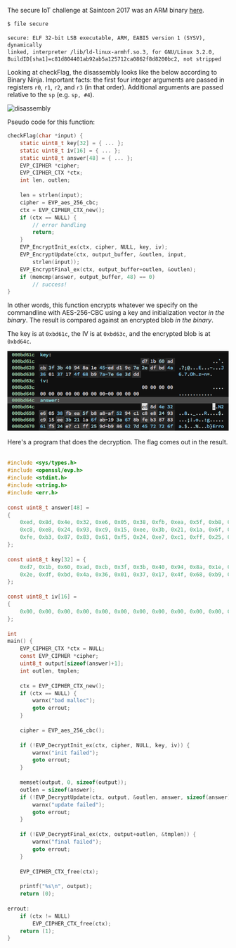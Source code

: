 The secure IoT challenge at Saintcon 2017 was an ARM binary [here](secure).

```
$ file secure

secure: ELF 32-bit LSB executable, ARM, EABI5 version 1 (SYSV), dynamically
linked, interpreter /lib/ld-linux-armhf.so.3, for GNU/Linux 3.2.0,
BuildID[sha1]=c81d804401ab92ab5a125712ca0862f8d8200bc2, not stripped
```

Looking at checkFlag, the disassembly looks like the below according to
Binary Ninja.  Important facts: the first four integer arguments are
passed in registers `r0`, `r1`, `r2`, and `r3` (in that order).
Additional arguments are passed relative to the `sp` (e.g. `sp, #4`).

![disassembly](disassembly.png)

Pseudo code for this function:

```c
checkFlag(char *input) {
	static uint8_t key[32] = { ... };
	static uint8_t iv[16] = { ... };
	static uint8_t answer[48] = { ... };
	EVP_CIPHER *cipher;
	EVP_CIPHER_CTX *ctx;
	int len, outlen;

	len = strlen(input);
	cipher = EVP_aes_256_cbc;
	ctx = EVP_CIPHER_CTX_new();
	if (ctx == NULL) {
		// error handling
		return;
	}
	EVP_EncryptInit_ex(ctx, cipher, NULL, key, iv);
	EVP_EncryptUpdate(ctx, output_buffer, &outlen, input,
	    strlen(input));
	EVP_EncryptFinal_ex(ctx, output_buffer+outlen, &outlen);
	if (memcmp(answer, output_buffer, 48) == 0)
		// success!
}
```

In other words, this function encrypts whatever we specify on the
commandline with AES-256-CBC using a key and initialization vector
*in the binary*. The result is compared against an encrypted blob
*in the binary*.

The key is at `0xbd61c`, the IV is at `0xbd63c`, and the encrypted
blob is at `0xbd64c`.

![memory dump](memdump.png)

Here's a program that does the decryption.  The flag comes out in
the result.

```c

#include <sys/types.h>
#include <openssl/evp.h>
#include <stdint.h>
#include <string.h>
#include <err.h>

const uint8_t answer[48] = 
{
	0xed, 0x8d, 0x4e, 0x32, 0xe6, 0x05, 0x38, 0xfb, 0xea, 0x5f, 0xb8, 0xa8, 0xaf, 0x52, 0x94, 0xc1,
	0xc8, 0xe8, 0x24, 0x93, 0xc9, 0x15, 0xee, 0x3b, 0x21, 0x1a, 0x6f, 0xab, 0x19, 0x3a, 0x67, 0x8b,
	0xfe, 0xb3, 0x87, 0x83, 0x61, 0xf5, 0x24, 0xe7, 0xc1, 0xff, 0x25, 0x9d, 0xb9, 0x86, 0x62, 0x7d
};

const uint8_t key[32] = {
	0xd7, 0x1b, 0x60, 0xad, 0xcb, 0x3f, 0x3b, 0x40, 0x94, 0x8a, 0x1e, 0x45, 0xed, 0xd1, 0x9c, 0x7e,
	0x2e, 0xdf, 0xbd, 0x4a, 0x36, 0x01, 0x37, 0x17, 0x4f, 0x68, 0xb9, 0x7a, 0x7e, 0x6e, 0x3d, 0xdd
};

const uint8_t iv[16] = 
{
	0x00, 0x00, 0x00, 0x00, 0x00, 0x00, 0x00, 0x00, 0x00, 0x00, 0x00, 0x00, 0x00, 0x00, 0x00, 0x00
};

int
main() {
	EVP_CIPHER_CTX *ctx = NULL;
	const EVP_CIPHER *cipher;
	uint8_t output[sizeof(answer)+1];
	int outlen, tmplen;

	ctx = EVP_CIPHER_CTX_new();
	if (ctx == NULL) {
		warnx("bad malloc");
		goto errout;
	}

	cipher = EVP_aes_256_cbc();

	if (!EVP_DecryptInit_ex(ctx, cipher, NULL, key, iv)) {
		warnx("init failed");
		goto errout;
	}

	memset(output, 0, sizeof(output));
	outlen = sizeof(answer);
	if (!EVP_DecryptUpdate(ctx, output, &outlen, answer, sizeof(answer))) {
		warnx("update failed");
		goto errout;
	}

	if (!EVP_DecryptFinal_ex(ctx, output+outlen, &tmplen)) {
		warnx("final failed");
		goto errout;
	}

	EVP_CIPHER_CTX_free(ctx);

	printf("%s\n", output);
	return (0);

errout:
	if (ctx != NULL)
		EVP_CIPHER_CTX_free(ctx);
	return (1);
}
```
